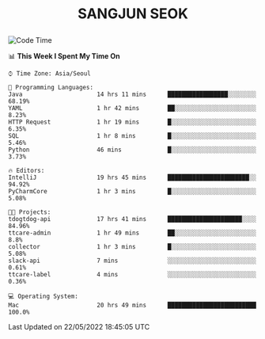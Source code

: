 <h1>
 <p align="center">
   SANGJUN SEOK
 </p>
</h1>

<!--START_SECTION:waka-->
![Code Time](http://img.shields.io/badge/Code%20Time-0%20secs-blue)

📊 **This Week I Spent My Time On** 

```text
⌚︎ Time Zone: Asia/Seoul

💬 Programming Languages: 
Java                     14 hrs 11 mins      █████████████████░░░░░░░░   68.19% 
YAML                     1 hr 42 mins        ██░░░░░░░░░░░░░░░░░░░░░░░   8.23% 
HTTP Request             1 hr 19 mins        █░░░░░░░░░░░░░░░░░░░░░░░░   6.35% 
SQL                      1 hr 8 mins         █░░░░░░░░░░░░░░░░░░░░░░░░   5.46% 
Python                   46 mins             █░░░░░░░░░░░░░░░░░░░░░░░░   3.73%

🔥 Editors: 
IntelliJ                 19 hrs 45 mins      ███████████████████████░░   94.92% 
PyCharmCore              1 hr 3 mins         █░░░░░░░░░░░░░░░░░░░░░░░░   5.08%

🐱‍💻 Projects: 
tdogtdog-api             17 hrs 41 mins      █████████████████████░░░░   84.96% 
ttcare-admin             1 hr 49 mins        ██░░░░░░░░░░░░░░░░░░░░░░░   8.8% 
collector                1 hr 3 mins         █░░░░░░░░░░░░░░░░░░░░░░░░   5.08% 
slack-api                7 mins              ░░░░░░░░░░░░░░░░░░░░░░░░░   0.61% 
ttcare-label             4 mins              ░░░░░░░░░░░░░░░░░░░░░░░░░   0.36%

💻 Operating System: 
Mac                      20 hrs 49 mins      █████████████████████████   100.0%

```


 Last Updated on 22/05/2022 18:45:05 UTC
<!--END_SECTION:waka-->
